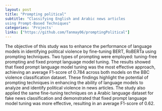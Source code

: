 ```yaml
---
layout: post
title: "Prompting political"
subtitle: "Classifying English and Arabic news articles
using Prompt-Based Techniques"
categories: 'Projects'
links: ["https://github.com/Tanmay06/promptingPolitical"]
---
```

The objective of this study was to enhance the performance of language models in identifying political violence by fine-tuning BERT, RoBERTa using prompting techniques. Two types of prompting were employed: tuning-free prompting and fixed prompt language model tuning. The results showed that fixed prompt language model tuning was the most effective approach, achieving an average F1-score of 0.784 across both models on the BBC violence classification dataset. These findings highlight the potential of prompting techniques in enhancing the ability of language models to analyze and identify political violence in news articles. The study also applied the same fine-tuning techniques on a Arabic language dataset for fake news classification and demonstrated that fixed prompt language model tuning was more effective, resulting in an average F1-score of 0.62.